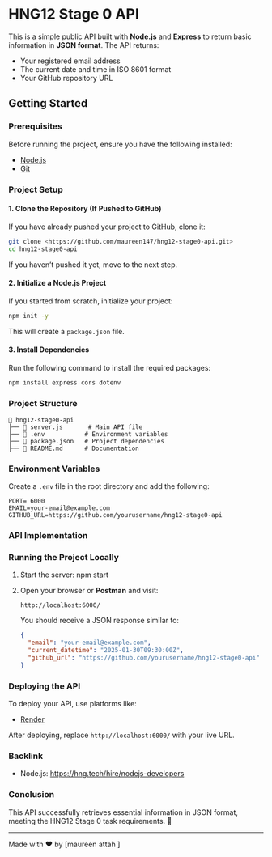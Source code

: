 # HNG12 Stage 0 API

This is a simple public API built with **Node.js** and **Express** to return basic information in **JSON format**. The API returns:

- Your registered email address
- The current date and time in ISO 8601 format
- Your GitHub repository URL

## Getting Started

### Prerequisites
Before running the project, ensure you have the following installed:
- [Node.js](https://nodejs.org/en/download/)
- [Git](https://git-scm.com/downloads)

### Project Setup

#### 1. Clone the Repository (If Pushed to GitHub)
If you have already pushed your project to GitHub, clone it:
```sh
git clone <https://github.com/maureen147/hng12-stage0-api.git>
cd hng12-stage0-api
```
If you haven’t pushed it yet, move to the next step.

#### 2. Initialize a Node.js Project
If you started from scratch, initialize your project:
```sh
npm init -y
```
This will create a `package.json` file.

#### 3. Install Dependencies
Run the following command to install the required packages:
```sh
npm install express cors dotenv
```

### Project Structure
```
📂 hng12-stage0-api
├── 📄 server.js       # Main API file
├── 📄 .env           # Environment variables
├── 📄 package.json   # Project dependencies
├── 📄 README.md      # Documentation
```

### Environment Variables
Create a `.env` file in the root directory and add the following:
```env
PORT= 6000
EMAIL=your-email@example.com
GITHUB_URL=https://github.com/yourusername/hng12-stage0-api
```

### API Implementation


### Running the Project Locally
1. Start the server:
   npm start

2. Open your browser or **Postman** and visit:
   ```
   http://localhost:6000/
   ```
   You should receive a JSON response similar to:
   ```json
   {
     "email": "your-email@example.com",
     "current_datetime": "2025-01-30T09:30:00Z",
     "github_url": "https://github.com/yourusername/hng12-stage0-api"
   }
   ```

### Deploying the API
To deploy your API, use platforms like:
- [Render](https://render.com/)

After deploying, replace `http://localhost:6000/` with your live URL.

### Backlink
- Node.js: https://hng.tech/hire/nodejs-developers 

### Conclusion
This API successfully retrieves essential information in JSON format, meeting the HNG12 Stage 0 task requirements. 🚀

---
Made with ❤️ by [maureen attah ]

